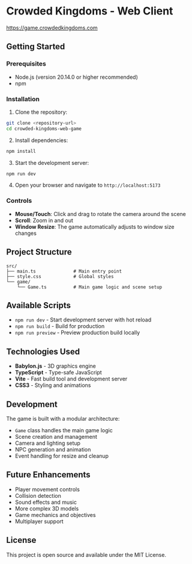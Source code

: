 # Crowded Kingdoms - Web Client

https://game.crowdedkingdoms.com

## Getting Started

### Prerequisites

- Node.js (version 20.14.0 or higher recommended)
- npm

### Installation

1. Clone the repository:
```bash
git clone <repository-url>
cd crowded-kingdoms-web-game
```

2. Install dependencies:
```bash
npm install
```

3. Start the development server:
```bash
npm run dev
```

4. Open your browser and navigate to `http://localhost:5173`

### Controls

- **Mouse/Touch**: Click and drag to rotate the camera around the scene
- **Scroll**: Zoom in and out
- **Window Resize**: The game automatically adjusts to window size changes

## Project Structure

```
src/
├── main.ts              # Main entry point
├── style.css            # Global styles
└── game/
    └── Game.ts          # Main game logic and scene setup
```

## Available Scripts

- `npm run dev` - Start development server with hot reload
- `npm run build` - Build for production
- `npm run preview` - Preview production build locally

## Technologies Used

- **Babylon.js** - 3D graphics engine
- **TypeScript** - Type-safe JavaScript
- **Vite** - Fast build tool and development server
- **CSS3** - Styling and animations

## Development

The game is built with a modular architecture:

- `Game` class handles the main game logic
- Scene creation and management
- Camera and lighting setup
- NPC generation and animation
- Event handling for resize and cleanup

## Future Enhancements

- Player movement controls
- Collision detection
- Sound effects and music
- More complex 3D models
- Game mechanics and objectives
- Multiplayer support

## License

This project is open source and available under the MIT License. 

